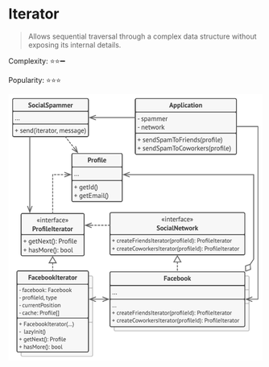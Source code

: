 # Iterator

> Allows sequential traversal through a complex data structure without exposing its internal details.

Complexity: :star::star::heavy_minus_sign:

Popularity: :star::star::star:

![Pseudo code Iterator](../../images/iterator.png)